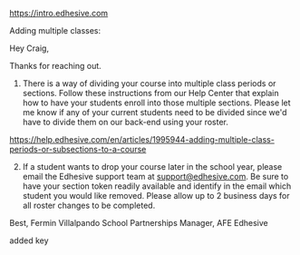 https://intro.edhesive.com

Adding multiple classes:

Hey Craig, 

Thanks for reaching out. 

1. There is a way of dividing your course into multiple class periods or sections. 
Follow these instructions from our Help Center that explain how to have your students 
enroll into those multiple sections. Please let me know if any of your current students 
need to be divided since we'd have to divide them on our back-end using your roster. 


https://help.edhesive.com/en/articles/1995944-adding-multiple-class-periods-or-subsections-to-a-course



																			
2. If a student wants to drop your course later in the school year, please email the Edhesive support team at support@edhesive.com. 
Be sure to have your section token readily available and identify in the email which student you would like removed.
Please allow up to 2 business days for all roster changes to be completed.

Best,
Fermin Villalpando
School Partnerships Manager, AFE 
Edhesive

added key
